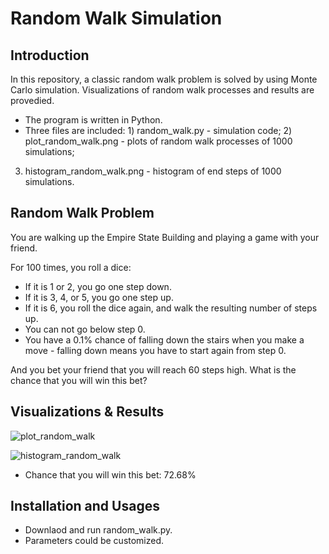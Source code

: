 # Random Walk Simulation
## Introduction
In this repository, a classic random walk problem is solved by using Monte Carlo simulation. Visualizations of random walk processes
and results are provedied.
* The program is written in Python.
* Three files are included: 1) random_walk.py - simulation code; 2) plot_random_walk.png - plots of random walk processes of 1000 simulations;
3) histogram_random_walk.png - histogram of end steps of 1000 simulations.

## Random Walk Problem
You are walking up the Empire State Building and playing a game with your friend. 

For 100 times, you roll a dice:
* If it is 1 or 2, you go one step down.
* If it is 3, 4, or 5, you go one step up.
* If it is 6, you roll the dice again, and walk the resulting number of steps up.
* You can not go below step 0.
* You have a 0.1% chance of falling down the stairs when you make a move - falling down means you have to start again from step 0.

And you bet your friend that you will reach 60 steps high. What is the chance that you will win this bet?

## Visualizations & Results
![plot_random_walk](https://cloud.githubusercontent.com/assets/19921232/17342885/0c18b364-58b0-11e6-855c-4bb08f2506c2.png)

![histogram_random_walk](https://cloud.githubusercontent.com/assets/19921232/17342922/3274106c-58b0-11e6-838e-619d1cfdc452.png)

* Chance that you will win this bet: 72.68%

## Installation and Usages
* Downlaod and run random_walk.py.
* Parameters could be customized.   
